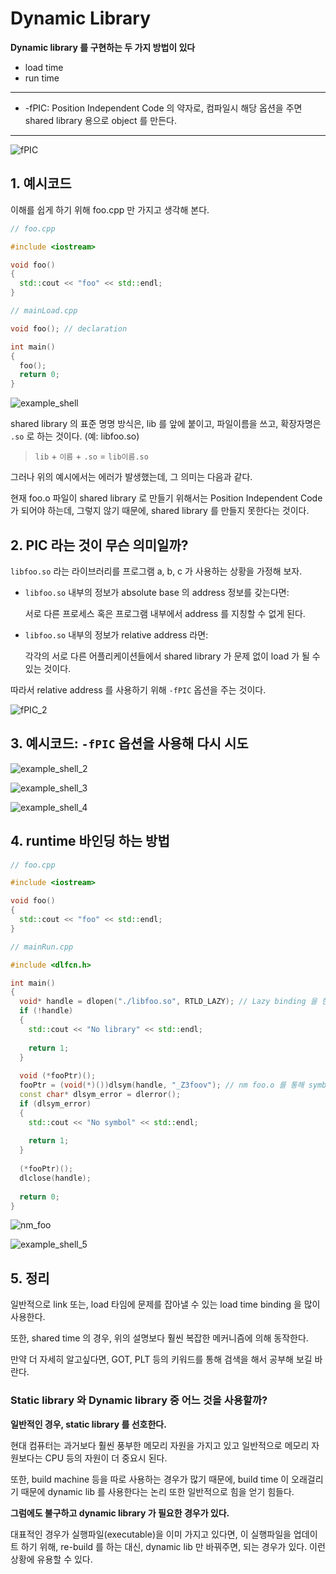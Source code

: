 # Dynamic Library

**Dynamic library 를 구현하는 두 가지 방법이 있다**

- load time
- run time

---

- -fPIC: Position Independent Code 의 약자로, 컴파일시 해당 옵션을 주면 shared library 용으로 object 를 만든다.

---

![fPIC](Images/9/fPIC.png)

## 1. 예시코드

이해를 쉽게 하기 위해 foo.cpp 만 가지고 생각해 본다.

```c++
// foo.cpp

#include <iostream>

void foo()
{
  std::cout << "foo" << std::endl;
}
```

```c++
// mainLoad.cpp

void foo(); // declaration

int main()
{
  foo();
  return 0;
}
```

![example_shell](Images/9/example_shell.png)

shared library 의 표준 명명 방식은, lib 를 앞에 붙이고, 파일이름을 쓰고, 확장자명은 `.so` 로 하는 것이다. (예: libfoo.so)

> `lib` + `이름` + `.so` = `lib이름.so`

그러나 위의 예시에서는 에러가 발생했는데, 그 의미는 다음과 같다.

현재 foo.o 파일이 shared library 로 만들기 위해서는 Position Independent Code 가 되어야 하는데, 그렇지 않기 때문에, shared library 를 만들지 못한다는 것이다.

## 2. PIC 라는 것이 무슨 의미일까?

`libfoo.so` 라는 라이브러리를 프로그램 a, b, c 가 사용하는 상황을 가정해 보자.

- `libfoo.so` 내부의 정보가 absolute base 의 address 정보를 갖는다면:

  서로 다른 프로세스 혹은 프로그램 내부에서 address 를 지칭할 수 없게 된다.

- `libfoo.so` 내부의 정보가 relative address 라면:

  각각의 서로 다른 어플리케이션들에서 shared library 가 문제 없이 load 가 될 수 있는 것이다.

따라서 relative address 를 사용하기 위해 `-fPIC` 옵션을 주는 것이다.

![fPIC_2](Images/9/fPIC_2.png)

## 3. 예시코드: `-fPIC` 옵션을 사용해 다시 시도

![example_shell_2](Images/9/example_shell_2.png)

![example_shell_3](Images/9/example_shell_3.png)

![example_shell_4](Images/9/example_shell_4.png)

## 4. runtime 바인딩 하는 방법

```c++
// foo.cpp

#include <iostream>

void foo()
{
  std::cout << "foo" << std::endl;
}
```

```c++
// mainRun.cpp

#include <dlfcn.h>

int main()
{
  void* handle = dlopen("./libfoo.so", RTLD_LAZY); // Lazy binding 을 한다는 의미의 RTLD_LAZY 플래그를 준다.
  if (!handle)
  {
    std::cout << "No library" << std::endl;
    
    return 1;
  }
  
  void (*fooPtr)();
  fooPtr = (void(*)())dlsym(handle, "_Z3foov"); // nm foo.o 를 통해 symbol 을 찾아와 넣는다. (아래 그림 참고)
  const char* dlsym_error = dlerror();
  if (dlsym_error)
  {
    std::cout << "No symbol" << std::endl;
    
    return 1;
  }
  
  (*fooPtr)();
  dlclose(handle);
  
  return 0;
}
```

![nm_foo](Images/9/nm_foo.png)

![example_shell_5](Images/9/example_shell_5.png)

## 5. 정리

일반적으로 link 또는, load 타임에 문제를 잡아낼 수 있는 load time binding 을 많이 사용한다.

또한, shared time 의 경우, 위의 설명보다 훨씬 복잡한 메커니즘에 의해 동작한다.

만약 더 자세히 알고싶다면, GOT, PLT 등의 키워드를 통해 검색을 해서 공부해 보길 바란다.

### Static library 와 Dynamic library 중 어느 것을 사용할까?

**일반적인 경우, static library 를 선호한다.**

현대 컴퓨터는 과거보다 훨씬 풍부한 메모리 자원을 가지고 있고 일반적으로 메모리 자원보다는 CPU 등의 자원이 더 중요시 된다.

또한, build machine 등을 따로 사용하는 경우가 많기 때문에, build time 이 오래걸리기 때문에 dynamic lib 를 사용한다는 논리 또한 일반적으로 힘을 얻기 힘들다.

**그럼에도 불구하고 dynamic library 가 필요한 경우가 있다.**

대표적인 경우가 실행파일(executable)을 이미 가지고 있다면, 이 실행파일을 업데이트 하기 위해, re-build 를 하는 대신, dynamic lib 만 바꿔주면, 되는 경우가 있다. 이런 상황에 유용할 수 있다.